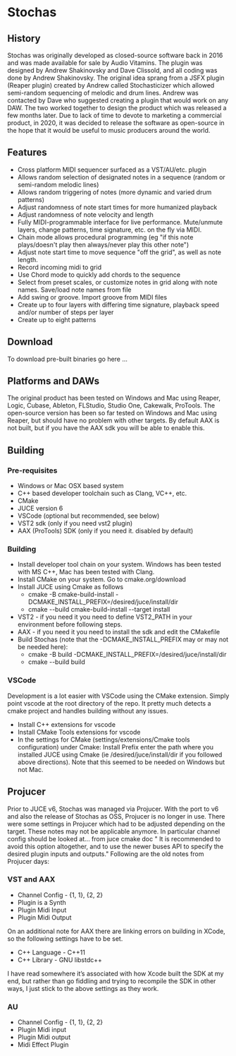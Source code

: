 # Stochas 

## History
Stochas was originally developed as closed-source software back in 2016 and was made available for sale by Audio Vitamins.
The plugin was designed by Andrew Shakinovsky and Dave Clissold, and all coding was done by Andrew Shakinovsky. The original idea sprang from a JSFX plugin (Reaper plugin) created by Andrew called Stochasticizer which allowed semi-random sequencing of melodic and drum lines. Andrew was contacted by Dave who suggested creating a plugin that would work on any DAW. The two worked together to design the product which was released a few months later. Due to lack of time to devote to marketing a
commercial product, in 2020, it was decided to release the software as open-source in the hope that it would be useful to music producers around the world.

## Features
- Cross platform MIDI sequencer surfaced as a VST/AU/etc. plugin
- Allows random selection of designated notes in a sequence (random or semi-random melodic lines)
- Allows random triggering of notes (more dynamic and varied drum patterns)
- Adjust randomness of note start times for more humanized playback
- Adjust randomness of note velocity and length
- Fully MIDI-programmable interface for live performance. Mute/unmute layers, change patterns, time signature, etc. on the fly via MIDI.
- Chain mode allows procedural programming (eg "if this note plays/doesn't play then always/never play this other note")
- Adjust note start time to move sequence "off the grid", as well as note length.
- Record incoming midi to grid
- Use Chord mode to quickly add chords to the sequence
- Select from preset scales, or customize notes in grid along with note names. Save/load note names from file
- Add swing or groove. Import groove from MIDI files
- Create up to four layers with differing time signature, playback speed and/or number of steps per layer
- Create up to eight patterns

## Download
To download pre-built binaries go here ...

## Platforms and DAWs
The original product has been tested on Windows and Mac using Reaper, Logic, Cubase, Ableton, FLStudio, Studio One, Cakewalk, ProTools. 
The open-source version has been so far tested on Windows and Mac using Reaper, but should have no problem with other targets.
By default AAX is not built, but if you have the AAX sdk you will be able to enable this.

## Building
### Pre-requisites
- Windows or Mac OSX based system
- C++ based developer toolchain such as Clang, VC++, etc.
- CMake
- JUCE version 6
- VSCode (optional but recommended, see below)
- VST2 sdk (only if you need vst2 plugin)
- AAX (ProTools) SDK (only if you need it. disabled by default)

### Building
- Install developer tool chain on your system. Windows has been tested with MS C++, Mac has been tested with Clang.
- Install CMake on your system. Go to cmake.org/download
- Install JUCE using Cmake as follows
  - cmake -B cmake-build-install -DCMAKE_INSTALL_PREFIX=/desired/juce/install/dir
  - cmake --build cmake-build-install --target install
- VST2 - if you need it you need to define VST2_PATH in your environment before following steps.
- AAX - if you need it you need to install the sdk and edit the CMakefile
- Build Stochas (note that the -DCMAKE_INSTALL_PREFIX may or may not be needed here):
  - cmake -B build -DCMAKE_INSTALL_PREFIX=/desired/juce/install/dir
  - cmake --build build

### VSCode
Development is a lot easier with VSCode using the CMake extension. Simply point vscode at the root directory of the repo. It pretty much detects a cmake project and handles building without any issues.
- Install C++ extensions for vscode
- Install CMake Tools extensions for vscode
- In the settings for CMake (settings/extensions/Cmake tools configuration) under Cmake: Install Prefix enter the path where you installed JUCE using Cmake (ie /desired/juce/install/dir if you followed above directions). Note that this seemed to be needed on Windows but not Mac.


## Projucer
Prior to JUCE v6, Stochas was managed via Projucer. With the port to v6 and also the release of Stochas as OSS, Projucer is no longer in use. There were some settings in Projucer which had to be adjusted depending on the target. These notes may not be applicable anymore. In particular channel config should be looked at... from juce cmake doc " It is recommended to avoid this option altogether, and to use the newer buses API to specify the desired plugin inputs and outputs." Following are the old notes from
Projucer days:

### VST and AAX
- Channel Config - {1, 1}, {2, 2}
- Plugin is a Synth
- Plugin Midi Input 
- Plugin Midi Output

On an additional note for AAX there are linking errors on building in XCode, so the following settings have to be set. 

- C++ Language - C++11
- C++ Library - GNU libstdc++

I have read somewhere it’s associated with how Xcode built the SDK at my end, but rather than go fiddling and trying to recompile the SDK in other ways, I just stick to the above settings as they work.

### AU 
- Channel Config - {1, 1}, {2, 2}
- Plugin Midi input
- Plugin Midi output
- Midi Effect Plugin
